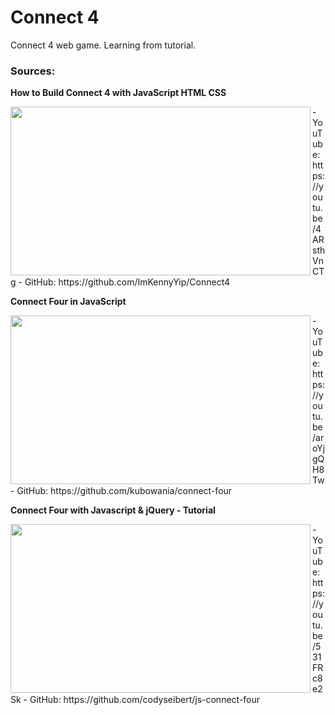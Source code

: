 # Connect 4
Connect 4 web game.
Learning from tutorial.

### Sources:

**How to Build Connect 4 with JavaScript HTML CSS**
<div>
  <img align="left" width="480" height="270" src="https://img.youtube.com/vi/4ARsthVnCTg/maxresdefault.jpg"/>
</div>
- YouTube: https://youtu.be/4ARsthVnCTg
- GitHub: https://github.com/ImKennyYip/Connect4

**Connect Four in JavaScript**
<div>
  <img align="left" width="480" height="270" src="https://img.youtube.com/vi/aroYjgQH8Tw/maxresdefault.jpg"/>
</div>
- YouTube: https://youtu.be/aroYjgQH8Tw
- GitHub: https://github.com/kubowania/connect-four

**Connect Four with Javascript & jQuery - Tutorial**
<div>
  <img align="left" width="480" height="270" src="https://img.youtube.com/vi/531FRc8e2Sk/maxresdefault.jpg"/>
</div>
- YouTube: https://youtu.be/531FRc8e2Sk
- GitHub: https://github.com/codyseibert/js-connect-four

